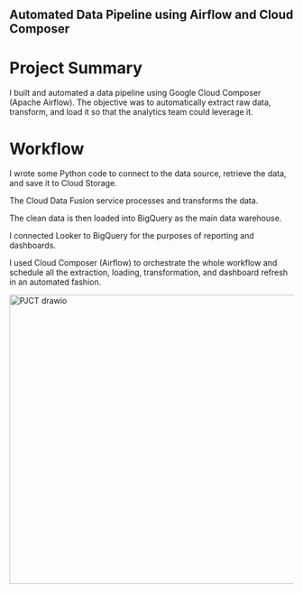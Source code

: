 ## Automated Data Pipeline using Airflow and Cloud Composer
# Project Summary


I built and automated a data pipeline using Google Cloud Composer (Apache Airflow). The objective was to automatically extract raw data, transform, and load it so that the analytics team could leverage it.


# Workflow


I wrote some Python code to connect to the data source, retrieve the data, and save it to Cloud Storage.


The Cloud Data Fusion service processes and transforms the data.


The clean data is then loaded into BigQuery as the main data warehouse.


I connected Looker to BigQuery for the purposes of reporting and dashboards.


I used Cloud Composer (Airflow) to orchestrate the whole workflow and schedule all the extraction, loading, transformation, and dashboard refresh in an automated fashion.


<img width="929" height="512" alt="PJCT drawio" src="https://github.com/user-attachments/assets/01a082fb-c152-4aad-ad07-541394a17079" />

